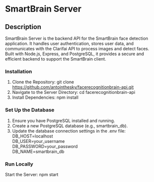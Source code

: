 # SmartBrain Server

## Description
SmartBrain Server is the backend API for the SmartBrain face detection application. It handles user authentication, stores user data, and communicates with the Clarifai API to process images and detect faces. Built with Node.js, Express, and PostgreSQL, it provides a secure and efficient backend to support the SmartBrain client.

### Installation
1. Clone the Repository: git clone https://github.com/antointhesky/facerecognitionbrain-api.git
2. Navigate to the Server Directory: cd facerecognitionbrain-api
3. Install Dependencies: npm install

### Set Up the Database
1. Ensure you have PostgreSQL installed and running.
2. Create a new PostgreSQL database (e.g., smartbrain_db).
3. Update the database connection settings in the .env file:  
DB_HOST=localhost  
DB_USER=your_username  
DB_PASSWORD=your_password  
DB_NAME=smartbrain_db  

### Run Locally
Start the Server: npm start
